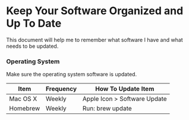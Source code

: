 # Keep Your Software Organized and Up To Date
This document will help me to remember what software I have and what needs to be updated.

### Operating System
Make sure the operating system software is updated.

| Item     | Frequency | How To Update Item           |
|----------|-----------|------------------------------|
| Mac OS X | Weekly    | Apple Icon > Software Update |
| Homebrew | Weekly    | Run: brew update             |
